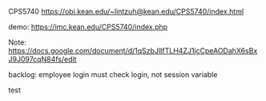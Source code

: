 CPS5740
https://obi.kean.edu/~lintzuh@kean.edu/CPS5740/index.html

demo:
https://imc.kean.edu/CPS5740/index.php


Note:
https://docs.google.com/document/d/1qSzbJlIfTLH4ZJ1jcCpeAODahX6sBxJ9J097cqN84fs/edit



backlog:
employee login must check login, not session variable

test